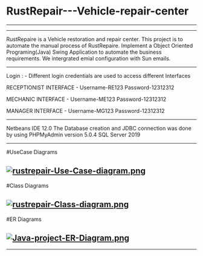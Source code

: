 # RustRepair---Vehicle-repair-center

------------------------------------------------------------------------------------
------------------------------------------------------------------------------------

RustRepaire is a Vehicle restoration and repair center. This project is to automate the manual process of RustRepaire. Implement a Object Oriented Programing(Java) Swing Application to automate the business requirements. We intergrated emial configuration with Sun emails.

------------------------------------------------------------------------------------


Login : - Different login credentials are used to access different Interfaces

RECEPTIONIST INTERFACE -
Username-RE123
Password-12312312

MECHANIC INTERFACE -
Username-ME123
Password-12312312

MANAGER INTERFACE -
Username-MG123
Password-12312312

-------------------------------------------------------------------------------------

Netbeans IDE 12.0 
The Database creation and JDBC connection was done by using PHPMyAdmin version 5.0.4
SQL Server 2019

------------------------------------------------------------------------------------

#UseCase Diagrams 

[![rustrepair-Use-Case-diagram.png](https://i.postimg.cc/T1twZnqq/rustrepair-Use-Case-diagram.png)](https://postimg.cc/K3gxTkWR)
------------------------------------------------------------------------------------

#Class Diagrams 

[![rustrepair-Class-diagram.png](https://i.postimg.cc/Y2dC2fYQ/rustrepair-Class-diagram.png)](https://postimg.cc/ThW6CbkP)
------------------------------------------------------------------------------------

#ER Diagrams 

[![Java-project-ER-Diagram.png](https://i.postimg.cc/6qFs239x/Java-project-ER-Diagram.png)](https://postimg.cc/wR54n9yw)
------------------------------------------------------------------------------------
------------------------------------------------------------------------------------

